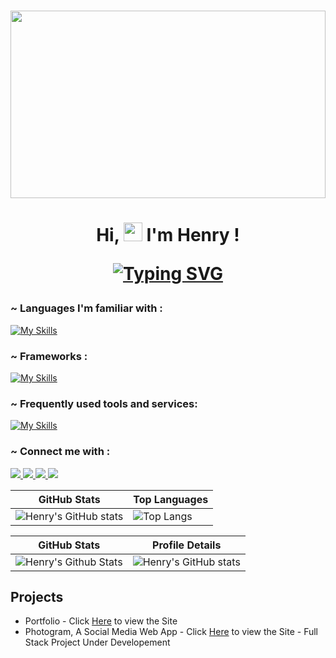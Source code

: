 #

<a align="center">
<img src="welcome.gif" width="100%" height="300px">
</a>

<h1 align="center">
  
Hi, <img src="https://raw.githubusercontent.com/aemmadi/aemmadi/master/wave.gif" alt="chan" width="30px" height="30px"> I'm Henry !

[![Typing SVG](https://readme-typing-svg.herokuapp.com?font=Fira+Code&pause=1000&center=true&vCenter=true&random=false&width=435&lines=I'm+a+Full+stack+developer;I+like+to+write+shell+scripts;Find+me+at+127.0.0.1)](https://git.io/typing-svg)
</h1>

<h3 align="left"> ~ Languages I'm familiar with :</h3>

[![My Skills](https://skillicons.dev/icons?i=c,cpp,bash,python,html,css,javascript,php&theme=dark)](https://skillicons.dev)

<h3 align="left"> ~ Frameworks :</h3>

[![My Skills](https://skillicons.dev/icons?i=nodejs,jquery,bootstrap,sass,tailwind&theme=dark)](https://skillicons.dev)

<h3 align="left"> ~ Frequently used tools and services:</h3>

[![My Skills](https://skillicons.dev/icons?i=arduino,docker,git,github,gitlab,linux,mongodb,mysql,neovim,postman,rabbitmq,redis,vscode&theme=dark)](https://skillicons.dev)

<h3 align="left"> ~ Connect me with :</h3>

<p align="left">
  <a href="https://discord.com/channels/@me">
    <img src="https://skillicons.dev/icons?i=discord" />
  </a>
  <a href="https://www.instagram.com/being_henry/" >
    <img src="https://skillicons.dev/icons?i=instagram" />
  </a>
  <a href="https://linkedin.com/in/henry-jm-058a7b219">
    <img src="https://skillicons.dev/icons?i=linkedin" />
  </a>
  <a href="https://twitter.com/@being__henry">
    <img src="https://skillicons.dev/icons?i=twitter" />
  </a>
</p>



| GitHub Stats                                                                                           | Top Languages                                                                                            |
|--------------------------------------------------------------------------------------------------------|----------------------------------------------------------------------------------------------------------|
| ![Henry's GitHub stats](https://github-readme-stats.vercel.app/api?username=henry-jacq&show_icons=true&theme=neon) | ![Top Langs](https://github-readme-stats.vercel.app/api/top-langs/?username=henry-jacq&layout=compact&theme=neon) |

| GitHub Stats                                                                                                   | Profile Details                                                                                               |
|---------------------------------------------------------------------------------------------------------------|---------------------------------------------------------------------------------------------------------------|
| ![Henry's Github Stats](http://github-profile-summary-cards.vercel.app/api/cards/productive-time?username=henry-jacq&theme=2077&utcOffset={utcOffset}) | ![Henry's GitHub stats](http://github-profile-summary-cards.vercel.app/api/cards/profile-details?username=henry-jacq&theme=2077) |

    
     
 ## Projects
 - Portfolio - Click [Here](https://henryj-jacq.github.io/portfolio) to view the Site
 - Photogram, A Social Media Web App - Click [Here](https://photogram.selfmade.social) to view the Site - Full Stack Project Under Developement
